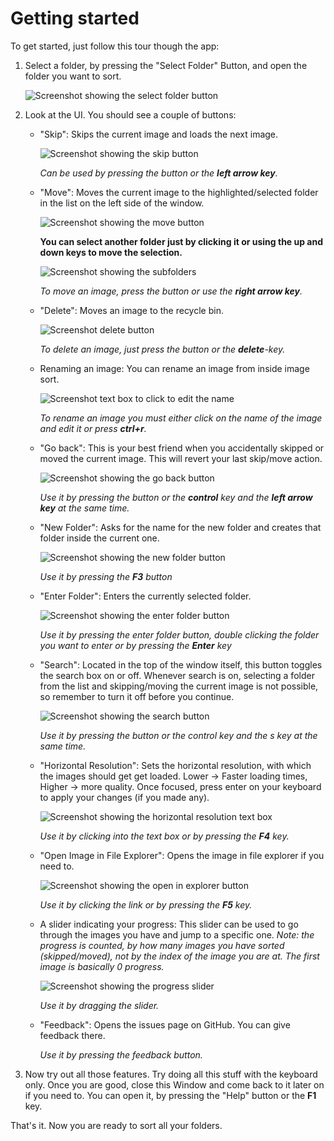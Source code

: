 ﻿ # Getting started
 
To get started, just follow this tour though the app:
1. Select a folder, by pressing the "Select Folder" Button,
and open the folder you want to sort.

    ![Screenshot showing the select folder button](https://github.com/Lolle2000la/Image-Sort/blob/master/Image%20sort%20screenshots/Select_Folder.png?raw=true)

2. Look at the UI. You should see a couple of buttons: 
    * "Skip": Skips the current image and loads
    the next image.
    
       ![Screenshot showing the skip button](https://github.com/Lolle2000la/Image-Sort/blob/master/Image%20sort%20screenshots/Skip.png?raw=true)
    
        _Can be used by pressing the button 
        or the **left arrow key**._
    * "Move": Moves the current image to the 
    highlighted/selected folder in the list on the left
    side of the window. 
    
       ![Screenshot showing the move button](https://github.com/Lolle2000la/Image-Sort/blob/master/Image%20sort%20screenshots/Move.png?raw=true)

        __You can select another folder just by
        clicking it or using the up and down keys to move the selection.__
        
        ![Screenshot showing the subfolders](https://github.com/Lolle2000la/Image-Sort/blob/master/Image%20sort%20screenshots/Subfolders.png?raw=true)
    
       _To move an image, press the button or use the **right arrow key**._
    * "Delete": Moves an image to the recycle bin.
    
        ![Screenshot delete button](https://github.com/Lolle2000la/Image-Sort/raw/master/Image%20sort%20screenshots/Delete_new.png)
    
       _To delete an image, just press the button or the **delete**-key._
    * Renaming an image: You can rename an image from inside image sort.
    
        ![Screenshot text box to click to edit the name](https://github.com/Lolle2000la/Image-Sort/raw/master/Image%20sort%20screenshots/Rename.png)
        
       _To rename an image you must either click on the name of the image and edit it
       or press **ctrl+r**._
    * "Go back": This is your best friend when you accidentally skipped
    or moved the current image. This will revert your last skip/move action.
    
       ![Screenshot showing the go back button](https://github.com/Lolle2000la/Image-Sort/blob/master/Image%20sort%20screenshots/Go_back.png?raw=true)

        _Use it by pressing the button or the **control** key and the **left arrow key**
        at the same time._
    * "New Folder": Asks for the name for the new folder and creates that
    folder inside the current one.
    
       ![Screenshot showing the new folder button](https://github.com/Lolle2000la/Image-Sort/blob/master/Image%20sort%20screenshots/New_Folder.png?raw=true)
        
        _Use it by pressing the **F3** button_
    * "Enter Folder": Enters the currently selected folder.
    
       ![Screenshot showing the enter folder button](https://github.com/Lolle2000la/Image-Sort/blob/master/Image%20sort%20screenshots/Enter_Folder.png?raw=true)
        
        _Use it by pressing the enter folder button, double clicking the folder you want to
        enter or by pressing the **Enter** key_
    * "Search": Located in the top of the window itself, this button toggles
        the search box on or off. Whenever search is on, selecting a folder from
        the list and skipping/moving the current image is not possible, so
        remember to turn it off before you continue.
        
        ![Screenshot showing the search button](https://github.com/Lolle2000la/Image-Sort/blob/master/Image%20sort%20screenshots/Search.png?raw=true)

        _Use it by pressing the button or the *control* key and the *s* key at the same time._
    * "Horizontal Resolution": Sets the horizontal resolution, with which the images should get
        get loaded. Lower -> Faster loading times, Higher -> more quality. Once focused, press
        enter on your keyboard to apply your changes (if you made any).
        
        ![Screenshot showing the horizontal resolution text box](https://github.com/Lolle2000la/Image-Sort/blob/master/Image%20sort%20screenshots/Horizontal_Resolution.png?raw=true)

        _Use it by clicking into the text box or by pressing the **F4** key._
    * "Open Image in File Explorer": Opens the image in file explorer if you need to.
    
        ![Screenshot showing the open in explorer button](https://github.com/Lolle2000la/Image-Sort/blob/master/Image%20sort%20screenshots/OpenInExplorer.png?raw=true)
        
        _Use it by clicking the link or by pressing the **F5** key._
    * A slider indicating your progress: This slider can be used to go through the images you have
        and jump to a specific one.
        _Note: the progress is counted, by how many images you have sorted (skipped/moved), not by the
        index of the image you are at. The first image is basically 0 progress._
        
        ![Screenshot showing the progress slider](https://github.com/Lolle2000la/Image-Sort/blob/master/Image%20sort%20screenshots/Progress_Slider.png?raw=true)
    
        _Use it by dragging the slider._
        
    * "Feedback": Opens the issues page on GitHub. You can give feedback there.
    
        _Use it by pressing the feedback button._
3. Now try out all those features. Try doing all this stuff with the keyboard only. Once you are good,
close this Window and come back to it later on if you need to. You can open it, by pressing the "Help"
 button or the **F1** key.

That's it. Now you are ready to sort all your folders.
